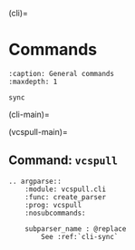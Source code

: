 (cli)=

# Commands

```{toctree}
:caption: General commands
:maxdepth: 1

sync
```

(cli-main)=

(vcspull-main)=

## Command: `vcspull`

```{eval-rst}
.. argparse::
    :module: vcspull.cli
    :func: create_parser
    :prog: vcspull
    :nosubcommands:

    subparser_name : @replace
        See :ref:`cli-sync`
```
